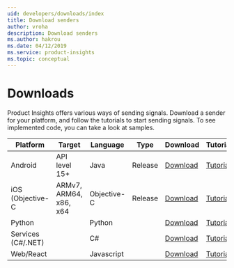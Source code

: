 ```yaml
---
uid: developers/downloads/index
title: Download senders
author: vroha
description: Download senders
ms.author: hakrou
ms.date: 04/12/2019
ms.service: product-insights
ms.topic: conceptual
---
```


# Downloads

Product Insights offers various ways of sending signals. Download a sender for your platform, and follow the tutorials to start sending signals. To see implemented code, you can take a look at samples. 

| Platform         | Target                 | Language  | Type  | Download | Tutorial | Sample | 
|------------------|------------------------|-----------|-------|----------|-------------|---------|
| Android          |API level 15+           |Java       |Release| [Download](https://github.com/Microsoft/AppCenter-SDK-Android)                                                | [Tutorial](xref:developers/downloads/android-java)  |[Sample](https://ariamediahost.blob.core.windows.net/sdk/ProductInsightsSamples/ProductInsightsAndroidSample.zip)|
| iOS (Objective-C |ARMv7, ARM64, x86, x64  |Objective-C|Release| [Download](https://github.com/Microsoft/AppCenter-SDK-Apple/releases/latest)                                  | [Tutorial](xref:developers/downloads/ios-objc)      |[Sample](https://ariamediahost.blob.core.windows.net/sdk/ProductInsightsSamples/ProductInsightsiOSSample.zip)|
| Python           |                        |Python     |       | [Download](https://ariamediahost.blob.core.windows.net/sdk/ProductInsightsSenders/product_insights-2.0.0.egg) | [Tutorial](xref:developers/downloads/python)        |[Sample](https://ariamediahost.blob.core.windows.net/sdk/ProductInsightsSamples/ProductInsightsPythonSample.egg)|
| Services (C#/.NET)|                       |C#         |       | [Download](https://www.nuget.org/packages/Microsoft.ApplicationInsights/)                                     | [Tutorial](xref:developers/downloads/dotnet)        |[Sample](https://ariamediahost.blob.core.windows.net/sdk/ProductInsightsSamples/ProductInsightsDotNetSample.zip)|
| Web/React        |                        |Javascript |       | [Download](https://1dsjssdk.blob.core.windows.net/scripts/latest/ms.analytics-1-beta.js)                      | [Tutorial](xref:developers/downloads/js)            |[Sample](https://ariamediahost.blob.core.windows.net/sdk/ProductInsightsSamples/ProductInsightsJavascriptSample.zip)|
